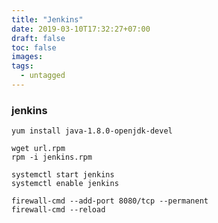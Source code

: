 ```yaml
---
title: "Jenkins"
date: 2019-03-10T17:32:27+07:00
draft: false
toc: false
images:
tags:
  - untagged
---
```

### jenkins
```
yum install java-1.8.0-openjdk-devel
```
```
wget url.rpm
rpm -i jenkins.rpm
```
```
systemctl start jenkins
systemctl enable jenkins
```
```
firewall-cmd --add-port 8080/tcp --permanent
firewall-cmd --reload
```
